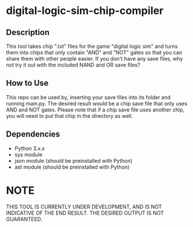 # digital-logic-sim-chip-compiler
## Description
This tool takes chip ".txt" files for the game "digital logic sim" and turns them into chips that only contain "AND" and "NOT" gates so that you can share them with other people easier. If you don't have any save files, why not try it out with the included NAND and OR save files?
## How to Use
This repo can be used by, inserting your save files into its folder and running main.py. The desired result would be a chip save file that only uses AND and NOT gates. Please note that if a chip save file uses another chip, you will need to put that chip in the directory as well.
## Dependencies
+ Python 3.x.x
+ sys module
+ json module (should be preinstalled with Python)
+ ast module (should be preinstalled with Python)
# NOTE
THIS TOOL IS CURRENTLY UNDER DEVELOPMENT, AND IS NOT INDICATIVE OF THE END RESULT. THE DESIRED OUTPUT IS NOT GUARANTEED.
